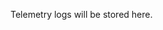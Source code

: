 <!-- // \ud83d\udd01 Generated by Damien Edward Featherstone // No_Gas_Labs\u2122 -->
Telemetry logs will be stored here.
